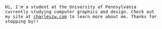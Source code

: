 <samp>
  Hi, I'm a student at the University of Pennsylvania currently studying computer graphics and design. Check out my site at <a href="https://charleszw.com" target="_blank">charleszw.com</a> to learn more about me. Thanks for stopping by!!
</samp>
